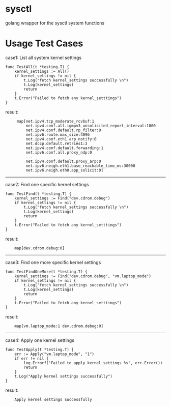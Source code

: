 # sysctl
golang wrapper for the sysctl system functions

# Usage Test Cases
case1: List all system kernel settings

```
func TestAll(t *testing.T) {
	kernel_settings := All()
	if kernel_settings != nil {
		t.Log("fetch kernel_settings successfully \n")
		t.Log(kernel_settings)
		return
	}
	t.Error("Failed to fetch any kernel_setttings")
}
```
result:

```
     map[net.ipv4.tcp_moderate_rcvbuf:1
		 net.ipv4.conf.all.igmpv3_unsolicited_report_interval:1000
		 net.ipv4.conf.default.rp_filter:0
		 net.ipv6.route.max_size:4096
		 net.ipv4.conf.eth1.arp_notify:0
		 net.dccp.default.retries1:3
		 net.ipv4.conf.default.forwarding:1
		 net.ipv6.conf.all.proxy_ndp:0
		 ...
		 net.ipv4.conf.default.proxy_arp:0
		 net.ipv6.neigh.eth1.base_reachable_time_ms:30000
		 net.ipv6.neigh.eth0.app_solicit:0]
```

---

case2: Find one specific kernel settings

```
func TestFind(t *testing.T) {
	kernel_settings := Find("dev.cdrom.debug")
	if kernel_settings != nil {
		t.Log("fetch kernel_settings successfully \n")
		t.Log(kernel_settings)
		return
	}
	t.Error("Failed to fetch any kernel_setttings")
}
```
result:

```
    map[dev.cdrom.debug:0]
```

---

case3: Find one more specific kernel settings

```
func TestFindOneMore(t *testing.T) {
	kernel_settings := Find("dev.cdrom.debug", "vm.laptop_mode")
	if kernel_settings != nil {
		t.Log("fetch kernel_settings successfully \n")
		t.Log(kernel_settings)
		return
	}
	t.Error("Failed to fetch any kernel_setttings")
}
```
result:

```
    map[vm.laptop_mode:1 dev.cdrom.debug:0]
```

---

case4: Apply one kernel settings

```
func TestApply(t *testing.T) {
	err := Apply("vm.laptop_mode", "1")
	if err != nil {
		log.Errorf("Failed to apply kernel settings %v", err.Error())
		return
	}
	t.Log("Apply kernel settings successfully")
}
```
result:

```
    Apply kernel settings successfully
```